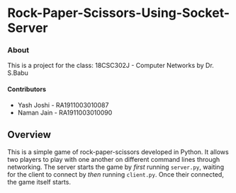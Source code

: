 # Rock-Paper-Scissors-Using-Socket-Server
### About
This is a project for the class: 18CSC302J - Computer Networks by Dr. S.Babu

#### Contributors
* Yash Joshi - RA1911003010087
* Naman Jain - RA1911003010090

## Overview

This is a simple game of rock-paper-scissors developed in Python. It allows two players to play with one another on different command lines through networking. The server starts the game by *first* running `server.py`, waiting for the client to connect by *then* running `client.py`. Once their connected, the game itself starts.
